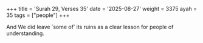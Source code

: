 +++
title = 'Surah 29, Verses 35'
date = '2025-08-27'
weight = 3375
ayah = 35
tags = ["people"]
+++

And We did leave ˹some of˺ its ruins as a clear lesson for people of understanding.